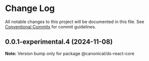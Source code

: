 # Change Log

All notable changes to this project will be documented in this file.
See [Conventional Commits](https://conventionalcommits.org) for commit guidelines.

## 0.0.1-experimental.4 (2024-11-08)

**Note:** Version bump only for package @canonical/ds-react-core
